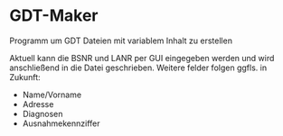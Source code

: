 # GDT-Maker
Programm um GDT Dateien mit variablem Inhalt zu erstellen

Aktuell kann die BSNR und LANR per GUI eingegeben werden und wird anschließend in die Datei geschrieben.
Weitere felder folgen ggfls. in Zukunft:
* Name/Vorname
* Adresse
* Diagnosen
* Ausnahmekennziffer
